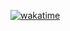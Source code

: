 [![wakatime](https://wakatime.com/badge/user/36c24afa-d3f1-4e3b-bc3d-8ec9921fdb09.svg)](https://wakatime.com/@36c24afa-d3f1-4e3b-bc3d-8ec9921fdb09)
